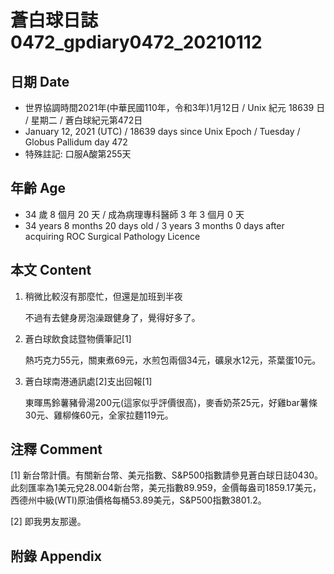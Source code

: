 [_metadata_:encoding]: - "utf-8"
[_metadata_:language]: - "zh-Hant-TW"
[_metadata_:fileformat]: - "markdown"
[_metadata_:MIME_type]: - "text/plain"
[_metadata_:markdown_version]: - "commonmark version 0.29"
[_metadata_:markdown_spec]: - "https://spec.commonmark.org/0.29/"

# 蒼白球日誌0472_gpdiary0472_20210112 #

## 日期 Date ##

* 世界協調時間2021年(中華民國110年，令和3年)1月12日 / Unix 紀元 18639 日 / 星期二 / 蒼白球紀元第472日
* January 12, 2021 (UTC) / 18639 days since Unix Epoch / Tuesday / Globus Pallidum day 472
* 特殊註記: 口服A酸第255天

## 年齡 Age ##

* 34 歲 8 個月 20 天 / 成為病理專科醫師 3 年 3 個月 0 天
* 34 years 8 months 20 days old / 3 years 3 months 0 days after acquiring ROC Surgical Pathology Licence

## 本文 Content ##

1. 稍微比較沒有那麼忙，但還是加班到半夜

    不過有去健身房泡澡跟健身了，覺得好多了。
    
2. 蒼白球飲食誌暨物價筆記[1]

    熱巧克力55元，關東煮69元，水煎包兩個34元，礦泉水12元，茶葉蛋10元。
    
3. 蒼白球南港通訊處[2]支出回報[1]

    東暉馬鈴薯豬骨湯200元(這家似乎評價很高)，麥香奶茶25元，好雞bar薯條30元、雞柳條60元，全家拉麵119元。

## 注釋 Comment ##

[1] 新台幣計價。有關新台幣、美元指數、S&P500指數請參見蒼白球日誌0430。此刻匯率為1美元兌28.004新台幣，美元指數89.959，金價每盎司1859.17美元，西德州中級(WTI)原油價格每桶53.89美元，S&P500指數3801.2。

[2] 即我男友那邊。

## 附錄 Appendix ##

